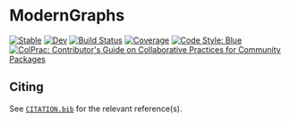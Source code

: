 # ModernGraphs

[![Stable](https://img.shields.io/badge/docs-stable-blue.svg)](https://Humans-of-Julia.github.io/ModernGraphs.jl/stable)
[![Dev](https://img.shields.io/badge/docs-dev-blue.svg)](https://Humans-of-Julia.github.io/ModernGraphs.jl/dev)
[![Build Status](https://github.com/Humans-of-Julia/ModernGraphs.jl/workflows/CI/badge.svg)](https://github.com/Humans-of-Julia/ModernGraphs.jl/actions)
[![Coverage](https://codecov.io/gh/Humans-of-Julia/ModernGraphs.jl/branch/master/graph/badge.svg)](https://codecov.io/gh/Humans-of-Julia/ModernGraphs.jl)
[![Code Style: Blue](https://img.shields.io/badge/code%20style-blue-4495d1.svg)](https://github.com/invenia/BlueStyle)
[![ColPrac: Contributor's Guide on Collaborative Practices for Community Packages](https://img.shields.io/badge/ColPrac-Contributor's%20Guide-blueviolet)](https://github.com/SciML/ColPrac)

## Citing

See [`CITATION.bib`](CITATION.bib) for the relevant reference(s).
